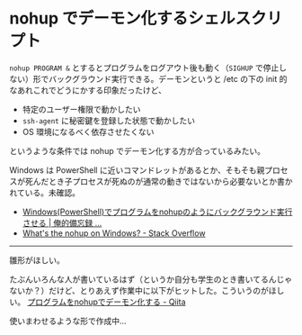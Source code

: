 # nohup でデーモン化するシェルスクリプト
`nohup PROGRAM &` とするとプログラムをログアウト後も動く（`SIGHUP` で停止しない）形でバックグラウンド実行できる。デーモンというと /etc の下の init 的なあれこれでどうにかする印象だったけど、
* 特定のユーザー権限で動かしたい
* `ssh-agent` に秘密鍵を登録した状態で動かしたい
* OS 環境になるべく依存させたくない

というような条件では nohup でデーモン化する方が合っているみたい。

Windows は PowerShell に近いコマンドレットがあるとか、そもそも親プロセスが死んだとき子プロセスが死ぬのが通常の動きではないから必要ないとか書かれている。未確認。
- [Windows(PowerShell)でプログラムをnohupのようにバックグラウンド実行させる | 俺的備忘録 ...](https://orebibou.com/2015/11/windowspowershellでプログラムをnohupのようにバックグラウンド/)
- [What's the nohup on Windows? - Stack Overflow](http://stackoverflow.com/questions/3382082/whats-the-nohup-on-windows)

---

雛形がほしい。

たぶんいろんな人が書いているはず（というか自分も学生のとき書いてるんじゃないか？）だけど、とりあえず作業中に以下がヒットした。こういうのがほしい。
[プログラムをnohupでデーモン化する - Qiita](http://qiita.com/geta6/items/9472f6f192976670c93f)

使いまわせるような形で作成中…